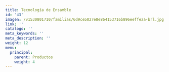 ```yaml
---
title: Tecnología de Ensamble
id: '43'
imagen: /v1530801710/familias/6d9ce5027e8e864153716b896eeffeaa-brl.jpg
link: ''
catalogo: ''
meta_keywords: ''
meta_description: ''
weight: 12
menu:
  principal:
    parent: Productos
    weight: 4
---
```



